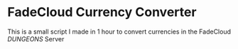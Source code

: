 # FadeCloud Currency Converter

This is a small script I made in 1 hour to convert currencies in the FadeCloud *DUNGEONS* Server
